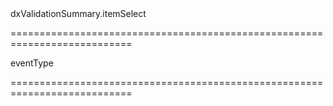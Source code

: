 <!--id-->dxValidationSummary.itemSelect<!--/id-->
===========================================================================
<!--hidden--><!--/hidden-->
<!--type-->eventType<!--/type-->
===========================================================================

